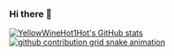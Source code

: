 ### Hi there 👋

<!-- **YellowWineHot1Hot/YellowWineHot1Hot** is a ✨ _special_ ✨ repository because its `README.md` (this file) appears on your GitHub profile.

Here are some ideas to get you started:

- 🔭 I’m currently working on ...
- 🌱 I’m currently learning ...
- 👯 I’m looking to collaborate on ...
- 🤔 I’m looking for help with ...
- 💬 Ask me about ...
- 📫 How to reach me: ...
- 😄 Pronouns: ...
- ⚡ Fun fact: ... -->

[![YellowWineHot1Hot's GitHub stats](https://github-readme-stats.vercel.app/api?username=YellowWineHot1Hot)](https://github.com/anuraghazra/github-readme-stats)
[![github contribution grid snake animation](https://cdn.jsdelivr.net/gh/YellowWineHot1Hot/YellowWineHot1Hot@output/github-contribution-grid-snake-dark.gif)](https://github.com/YellowWineHot1Hot)
